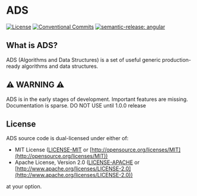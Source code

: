 # ADS

[![License](https://img.shields.io/badge/license-MIT%2FApache-blue.svg)](https://github.com/FilaCo/ads#license)
[![Conventional Commits](https://img.shields.io/badge/Conventional%20Commits-1.0.0-%23FE5196?logo=conventionalcommits&logoColor=white)](https://conventionalcommits.org)
[![semantic-release: angular](https://img.shields.io/badge/semantic--release-angular-e10079?logo=semantic-release)](https://github.com/FilaCo/ads)

## What is ADS?

ADS (Algorithms and Data Structures) is a set of useful generic production-ready algorithms and data structures.

## :warning: WARNING :warning:

ADS is in the early stages of development. Important features are missing. Documentation is sparse. DO NOT USE until
1.0.0 release

## License

ADS source code is dual-licensed under either of:

* MIT License ([LICENSE-MIT](LICENSE-MIT) or [http://opensource.org/licenses/MIT](http://opensource.org/licenses/MIT))
* Apache License, Version 2.0 ([LICENSE-APACHE](LICENSE-APACHE)
  or [http://www.apache.org/licenses/LICENSE-2.0](http://www.apache.org/licenses/LICENSE-2.0))

at your option.
